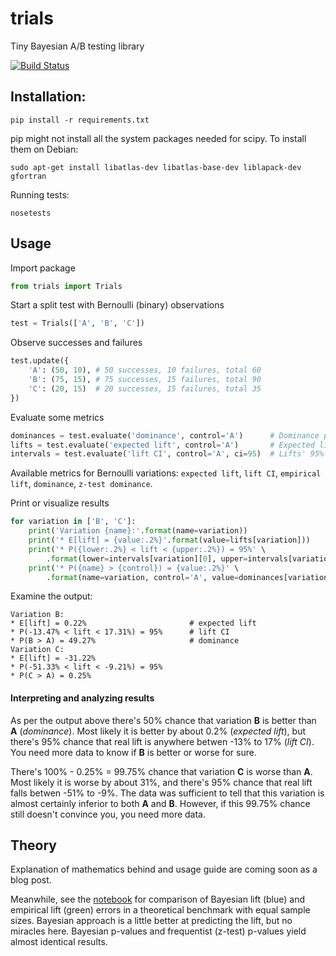 trials
======
Tiny Bayesian A/B testing library

[![Build Status](https://travis-ci.org/bogdan-kulynych/trials.svg?branch=master)](https://travis-ci.org/bogdan-kulynych/trials)

## Installation:

```
pip install -r requirements.txt
```

pip might not install all the system packages needed for scipy. To install them on Debian:

```
sudo apt-get install libatlas-dev libatlas-base-dev liblapack-dev gfortran
```

Running tests:

```
nosetests
```

## Usage

Import package

```python
from trials import Trials
```

Start a split test with Bernoulli (binary) observations
```python
test = Trials(['A', 'B', 'C'])
```

Observe successes and failures
```python
test.update({
    'A': (50, 10), # 50 successes, 10 failures, total 60
    'B': (75, 15), # 75 successes, 15 failures, total 90
    'C': (20, 15)  # 20 successes, 15 failures, total 35
})
```

Evaluate some metrics
```python
dominances = test.evaluate('dominance', control='A')      # Dominance probabilities P(X > A)
lifts = test.evaluate('expected lift', control='A')       # Expected lifts E[(X-A)/A]
intervals = test.evaluate('lift CI', control='A', ci=95)  # Lifts' 95%-credible intervals
```

Available metrics for Bernoulli variations: `expected lift`, `lift CI`, `empirical lift`, `dominance`, `z-test dominance`.

Print or visualize results
```python
for variation in ['B', 'C']:
    print('Variation {name}:'.format(name=variation))
    print('* E[lift] = {value:.2%}'.format(value=lifts[variation]))
    print('* P({lower:.2%} < lift < {upper:.2%}) = 95%' \
        .format(lower=intervals[variation][0], upper=intervals[variation][2]))
    print('* P({name} > {control}) = {value:.2%}' \
        .format(name=variation, control='A', value=dominances[variation]))
```

Examine the output:
```
Variation B:
* E[lift] = 0.22%                       # expected lift
* P(-13.47% < lift < 17.31%) = 95%      # lift CI
* P(B > A) = 49.27%                     # dominance
Variation C:
* E[lift] = -31.22%
* P(-51.33% < lift < -9.21%) = 95%
* P(C > A) = 0.25%
```

#### Interpreting and analyzing results

As per the output above there's 50% chance that variation **B** is better than **A** (*dominance*). Most likely it is better by about 0.2% (*expected lift*), but there's 95% chance that real lift is anywhere betwen -13% to 17% (*lift CI*). You need more data to know if **B** is better or worse for sure.

There's 100% - 0.25% = 99.75% chance that variation **C** is worse than **A**. Most likely it is worse by about 31%, and there's 95% chance that real lift falls betwen -51% to -9%. The data was sufficient to tell that this variation is almost certainly inferior to both **A** and **B**. However, if this 99.75% chance still doesn't convince you, you need more data.

## Theory
Explanation of mathematics behind and usage guide are coming soon as a blog post.

Meanwhile, see the [notebook](http://nbviewer.ipython.org/github/bogdan-kulynych/trials/blob/master/examples/benchmark.ipynb) for comparison of Bayesian lift (blue) and empirical lift (green) errors in a theoretical benchmark with equal sample sizes. Bayesian approach is a little better at predicting the lift, but no miracles here. Bayesian p-values and frequentist (z-test) p-values yield almost identical results.
